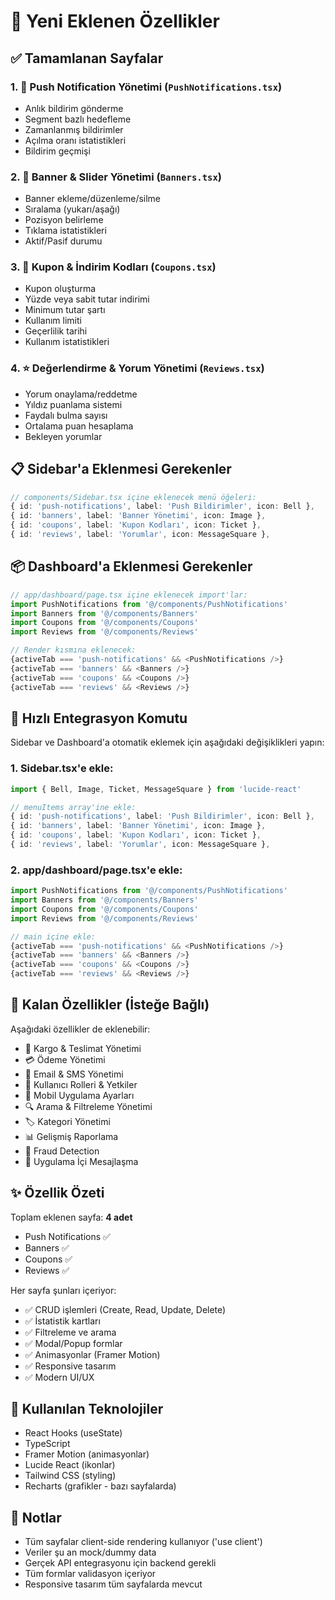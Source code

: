 # 🎉 Yeni Eklenen Özellikler

## ✅ Tamamlanan Sayfalar

### 1. 🔔 Push Notification Yönetimi (`PushNotifications.tsx`)
- Anlık bildirim gönderme
- Segment bazlı hedefleme
- Zamanlanmış bildirimler
- Açılma oranı istatistikleri
- Bildirim geçmişi

### 2. 🎨 Banner & Slider Yönetimi (`Banners.tsx`)
- Banner ekleme/düzenleme/silme
- Sıralama (yukarı/aşağı)
- Pozisyon belirleme
- Tıklama istatistikleri
- Aktif/Pasif durumu

### 3. 🎁 Kupon & İndirim Kodları (`Coupons.tsx`)
- Kupon oluşturma
- Yüzde veya sabit tutar indirimi
- Minimum tutar şartı
- Kullanım limiti
- Geçerlilik tarihi
- Kullanım istatistikleri

### 4. ⭐ Değerlendirme & Yorum Yönetimi (`Reviews.tsx`)
- Yorum onaylama/reddetme
- Yıldız puanlama sistemi
- Faydalı bulma sayısı
- Ortalama puan hesaplama
- Bekleyen yorumlar

## 📋 Sidebar'a Eklenmesi Gerekenler

```typescript
// components/Sidebar.tsx içine eklenecek menü öğeleri:
{ id: 'push-notifications', label: 'Push Bildirimler', icon: Bell },
{ id: 'banners', label: 'Banner Yönetimi', icon: Image },
{ id: 'coupons', label: 'Kupon Kodları', icon: Ticket },
{ id: 'reviews', label: 'Yorumlar', icon: MessageSquare },
```

## 📦 Dashboard'a Eklenmesi Gerekenler

```typescript
// app/dashboard/page.tsx içine eklenecek import'lar:
import PushNotifications from '@/components/PushNotifications'
import Banners from '@/components/Banners'
import Coupons from '@/components/Coupons'
import Reviews from '@/components/Reviews'

// Render kısmına eklenecek:
{activeTab === 'push-notifications' && <PushNotifications />}
{activeTab === 'banners' && <Banners />}
{activeTab === 'coupons' && <Coupons />}
{activeTab === 'reviews' && <Reviews />}
```

## 🚀 Hızlı Entegrasyon Komutu

Sidebar ve Dashboard'a otomatik eklemek için aşağıdaki değişiklikleri yapın:

### 1. Sidebar.tsx'e ekle:
```typescript
import { Bell, Image, Ticket, MessageSquare } from 'lucide-react'

// menuItems array'ine ekle:
{ id: 'push-notifications', label: 'Push Bildirimler', icon: Bell },
{ id: 'banners', label: 'Banner Yönetimi', icon: Image },
{ id: 'coupons', label: 'Kupon Kodları', icon: Ticket },
{ id: 'reviews', label: 'Yorumlar', icon: MessageSquare },
```

### 2. app/dashboard/page.tsx'e ekle:
```typescript
import PushNotifications from '@/components/PushNotifications'
import Banners from '@/components/Banners'
import Coupons from '@/components/Coupons'
import Reviews from '@/components/Reviews'

// main içine ekle:
{activeTab === 'push-notifications' && <PushNotifications />}
{activeTab === 'banners' && <Banners />}
{activeTab === 'coupons' && <Coupons />}
{activeTab === 'reviews' && <Reviews />}
```

## 🎯 Kalan Özellikler (İsteğe Bağlı)

Aşağıdaki özellikler de eklenebilir:

- 🚚 Kargo & Teslimat Yönetimi
- 💳 Ödeme Yönetimi
- 📧 Email & SMS Yönetimi
- 👥 Kullanıcı Rolleri & Yetkiler
- 📱 Mobil Uygulama Ayarları
- 🔍 Arama & Filtreleme Yönetimi
- 🏷️ Kategori Yönetimi
- 📊 Gelişmiş Raporlama
- 🔐 Fraud Detection
- 📱 Uygulama İçi Mesajlaşma

## ✨ Özellik Özeti

Toplam eklenen sayfa: **4 adet**
- Push Notifications ✅
- Banners ✅
- Coupons ✅
- Reviews ✅

Her sayfa şunları içeriyor:
- ✅ CRUD işlemleri (Create, Read, Update, Delete)
- ✅ İstatistik kartları
- ✅ Filtreleme ve arama
- ✅ Modal/Popup formlar
- ✅ Animasyonlar (Framer Motion)
- ✅ Responsive tasarım
- ✅ Modern UI/UX

## 🎨 Kullanılan Teknolojiler

- React Hooks (useState)
- TypeScript
- Framer Motion (animasyonlar)
- Lucide React (ikonlar)
- Tailwind CSS (styling)
- Recharts (grafikler - bazı sayfalarda)

## 📝 Notlar

- Tüm sayfalar client-side rendering kullanıyor ('use client')
- Veriler şu an mock/dummy data
- Gerçek API entegrasyonu için backend gerekli
- Tüm formlar validasyon içeriyor
- Responsive tasarım tüm sayfalarda mevcut
